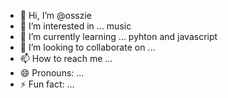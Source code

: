 - 👋 Hi, I’m @osszie
- 👀 I’m interested in ... music
- 🌱 I’m currently learning ... pyhton and javascript
- 💞️ I’m looking to collaborate on ...
- 📫 How to reach me ...
- 😄 Pronouns: ...
- ⚡ Fun fact: ...

<!---
osszie/osszie is a ✨ special ✨ repository because its `README.md` (this file) appears on your GitHub profile.
You can click the Preview link to take a look at your changes.
--->
